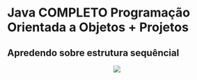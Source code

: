 # Java COMPLETO Programação Orientada a Objetos + Projetos

## Apredendo sobre estrutura sequêncial

<div align="center">
<img src="https://github.com/user-attachments/assets/aee90432-1a1a-4ee9-a5ba-c93b7c87c6e8" witdth = 100px />
</div>



